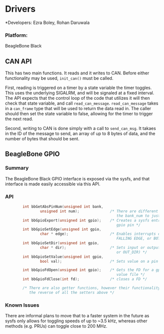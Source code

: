 # Drivers
*Developers: Ezra Boley, Rohan Daruwala

### Platform:
BeagleBone Black


## CAN API
This has two main functions. It reads and it writes to CAN. Before either functionality may be used, `init_can()` must be called.
    
First, reading is triggered on a timer by a state variable the timer toggles. 
This uses the underlying SIGALRM, and will be signaled at a fixed interval. The API expects that the control loop of the code that  utilizes it will then check that state variable, and call `read_can_message`. 
`read_can_message` takes in a `can_frame` type that will be used to return the data read in. The caller should then set the state variable to false, allowing for the timer to trigger the next read. 
    
Second, writing to CAN is done simply with a call to `send_can_msg`. It takaes in the ID of the message to send, an array of up to 8 bytes of data, and the number of bytes that should be sent. 

## BeagleBone GPIO

### Summary

The BeagleBone Black GPIO interface is exposed via the sysfs, and that
    interface is made easily accessible via this API.

### API

```C
        int bbGetAbsPinNum(unsigned int bank,
                unsigned int num);              /* There are different naming conventions, this converts
                                                   the bank_num to just an abs value */
        int bbGpioExport(unsigned int gpio);    /* Creates a sysfs entry for the
                                                   gpio pin */
        int bbGpioSetEdge(unsigned int gpio,
                char * edge);                   /* Enables interrupts on an edge for a pin (RISING_EDGE,
                                                   FALLING EDGE, or BOTH_EDGE) */
        int bbGpioSetDir(unsigned int gpio,
                char * dir);                    /* Sets input or output (IN_DIR
                                                   or OUT_DIR) */
        int bbGpioSetValue(unsigned int gpio,
                bool val);                      /* Sets value on a pin */

        int bbGpioFdOpen(unsigned int gpio);    /* Gets the FD for a gpio pins
                                                   value file */
        int bbGpioFdClose(int fd);              /* closes a FD */

        /* There are also getter functions, however their functionality is just
           the reverse of all the setters above */
```

### Known Issues

There are informal plans to move that to a faster system in the future as
sysfs only allows for toggling speeds of up to ~3.5 kHz, whereas other
methods (e.g. PRUs) can toggle close to 200 MHz.
